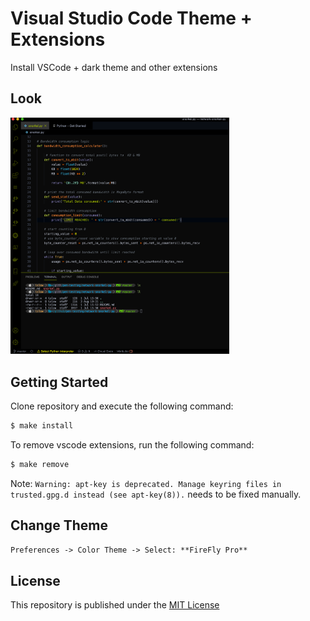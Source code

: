 # Visual Studio Code Theme + Extensions

Install VSCode + dark theme and other extensions

## Look

<p align="left">
  <img src="./vscode-izzo-theme.png" width="350" title="My Personal Conky Theme">
</p>

## Getting Started

Clone repository and execute the following command:


```bash
$ make install
```

To remove vscode extensions, run the following command:

```bash
$ make remove
```

Note: `Warning: apt-key is deprecated. Manage keyring files in trusted.gpg.d instead (see apt-key(8)).` needs to be fixed manually.
## Change Theme

```html
Preferences -> Color Theme -> Select: **FireFly Pro**
```

## License

This repository is published under the [MIT License](https://opensource.org/licenses/MIT)